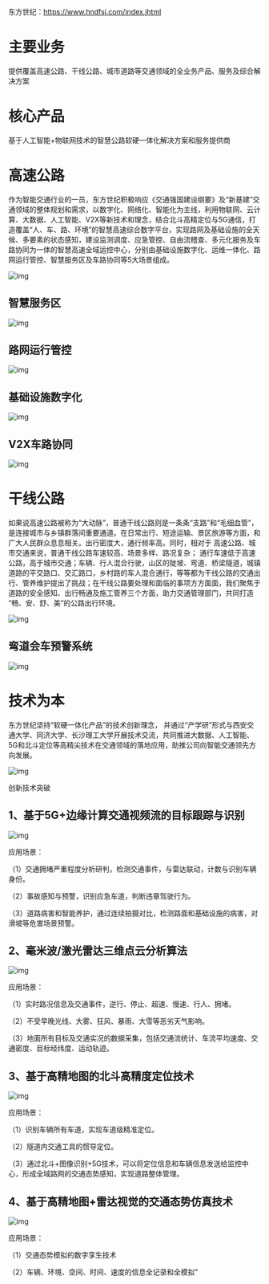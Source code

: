 东方世纪：https://www.hndfsj.com/index.jhtml

# 主要业务

提供覆盖高速公路、干线公路、城市道路等交通领域的全业务产品、服务及综合解决方案

# 核心产品

基于人工智能+物联网技术的智慧公路软硬一体化解决方案和服务提供商

# 高速公路      

作为智能交通行业的一员，东方世纪积极响应《交通强国建设纲要》及“新基建”交通领域的整体规划和需求，以数字化、网络化、智能化为主线，利用物联网、云计算、大数据、人工智能、V2X等新技术和理念，结合北斗高精定位与5G通信，打造覆盖“人、车、路、环境”的智慧高速综合数字平台，实现路网及基础设施的全天候、多要素的状态感知，建设监测调度、应急管控、自由流稽查、多元化服务及车路协同为一体的智慧高速全域运控中心，分别由基础设施数字化、运维一体化、路网运行管控、智慧服务区及车路协同等5大场景组成。

![img](https://www.hndfsj.com/res/img/v2/高速首图1.png)

## 智慧服务区

![img](https://www.hndfsj.com/res/img/v2/智慧服务区.png)

## 路网运行管控

![img](https://www.hndfsj.com/res/img/v2/路网运行管控.png)

## 基础设施数字化

![img](https://www.hndfsj.com/res/img/v2/高速BIM可视化平台.png)

## V2X车路协同

![img](https://www.hndfsj.com/res/img/v2/22v2x.png)

# 干线公路

如果说高速公路被称为“大动脉”，普通干线公路则是一条条“支路”和“毛细血管”，是连接城市与乡镇群落间重要通道。在日常出行、短途运输、景区旅游等方面，和广大人民群众息息相关。出行密度大，通行频率高。同时，相对于 高速公路、城市交通来说，普通干线公路车速较高、场景多样、路况复杂；  通行车速低于高速公路，高于城市交通；车辆、行人混合行驶，山区的陡坡、弯道、桥梁隧道，城镇道路的平交路口、交汇路口，乡村路的车人混合通行，等等都为干线公路的交通出行、管养维护提出了挑战；在干线公路要处理和面临的事项方方面面，我们聚焦于道路的安全感知、出行畅通及施工管养三个方面，助力交通管理部门，共同打造 “畅、安、舒、美”的公路出行环境。

![img](https://www.hndfsj.com/res/img/v2/干线底图.png)

## 弯道会车预警系统

![img](https://www.hndfsj.com/res/img/v2/弯道会车1.png)

# 技术为本

东方世纪坚持“软硬一体化产品”的技术创新理念， 并通过“产学研”形式与西安交通大学、同济大学、长沙理工大学开展技术交流，共同推进大数据、人工智能、5G和北斗定位等高精尖技术在交通领域的落地应用，助推公司向智能交通领先方向发展。

![img](https://www.hndfsj.com/res/img/v2/技术为本1.png)

创新技术突破

## 1、基于5G+边缘计算交通视频流的目标跟踪与识别

![img](https://www.hndfsj.com/res/img/v2/技术为本2.png)

应用场景：

（1）交通拥堵严重程度分析研判，检测交通事件，与雷达联动，计数与识别车辆身份。

（2）事故感知与预警，识别应急车道，判断违章驾驶行为。

（3）道路病害和智能养护，通过连续拍摄对比，检测路面和基础设施的病害，对滑坡等危害场景预警。

## 2、毫米波/激光雷达三维点云分析算法

![img](https://www.hndfsj.com/res/img/v2/技术为本3.png)

应用场景：

（1）实时路况信息及交通事件，逆行、停止、超速、慢速、行人、拥堵。

（2）不受早晚光线、大雾、狂风、暴雨、大雪等恶劣天气影响。

（3）地面所有目标及交通实况的数据采集，包括交通流统计、车流平均速度、交通密度、目标经纬度、运动轨迹。

## 3、基于高精地图的北斗高精度定位技术

![img](https://www.hndfsj.com/res/img/v2/技术为本4.png)

应用场景：

（1）识别车辆所有车道，实现车道级精准定位。

（2）隧道内交通工具的惯导定位。

（3）通过北斗+图像识别+5G技术，可以将定位信息和车辆信息发送给监控中心，形成全域路网的交通态势感知，实现道路整体管理。

## 4、基于高精地图+雷达视觉的交通态势仿真技术

![img](https://www.hndfsj.com/res/img/v2/技术为本5.png)

应用场景：

（1）交通态势模拟的数字孪生技术

（2）车辆、环境、空间、时间、速度的信息全记录和全模拟"